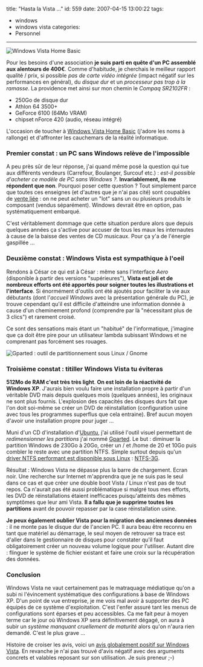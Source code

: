 title: "Hasta la Vista ..."
id: 559
date: 2007-04-15 13:00:22
tags: 
- windows
- windows vista
categories: 
- Personnel
---

![Windows Vista Home Basic](https://oncletom.io/images/2007/04/windows-vista-home-basic.jpg)

Pour les besoins d'une association **je suis parti en quête d'un PC assemblé aux alentours de 400€**. Comme d'habitude, je cherchais le meilleur rapport qualité / prix, si possible _pas de carte vidéo intégrée_ (impact négatif sur les performances en général), du _disque dur_ et un _processeur pas trop à la ramasse_. La providence met ainsi sur mon chemin le _Compaq SR2102FR_ :

*   250Go de disque dur
*   Athlon 64 3500+
*   GeForce 6100 (64Mo VRAM)
*   chipset nForce 420 (audio, réseau intégré)

L'occasion de toucher à [Windows Vista Home Basic](http://lagranges.typepad.fr/lumiere/2007/01/vistaldition_ho.html) (j'adore les noms à rallonge) et d'affronter les cauchemars de la réalité informatique.
<!--more-->

### Premier constat : un PC sans Windows relève de l'impossible

A peu près sûr de leur réponse, j'ai quand même posé la question qui tue aux différents vendeurs (Carrefour, Boulanger, Surcouf etc.) : <cite>est-il possible d'acheter ce modèle de PC sans Windows ?</cite>. **Invariablement, ils me répondent que non**. Pourquoi poser cette question ? Tout simplement parce que toutes ces enseignes (et d'autres que je n'ai pas cité) sont coupables de [vente liée](http://fr.wikipedia.org/wiki/Vente_li%C3%A9e) : on ne peut acheter un "lot" sans un ou plusieurs produits le composant (vendus séparément). Windows devrait être en option, pas systématiquement embarqué.

C'est véritablement dommage que cette situation perdure alors que depuis quelques années ça s'active pour accuser de tous les maux les internautes à cause de la baisse des ventes de CD musicaux. Pour ça y'a de l'énergie gaspillée ...

### Deuxième constat : Windows Vista est sympathique à l'oeil

Rendons à César ce qui est à César : même sans l'interface _Aero_ (disponible à partir des versions "supérieures"), **Vista est joli et de nombreux efforts ont été apportés pour soigner toutes les illustrations et l'interface**. Si énormément d'outils ont été ajoutés pour faciliter la vie aux débutants (dont l'_accueil Windows_ avec la présentation générale du PC), je trouve cependant qu'il est difficile d'atteindre une information donnée à cause d'un cheminement profond (comprendre par là "nécessitant plus de 3 clics") et rarement croisé.

Ce sont des sensations mais étant un "habitué" de l'informatique, j'imagine que ça doit être pire pour un utilisateur lambda subissant Windows et ne comprenant pas forcément ses rouages.

![Gparted : outil de partitionnement sous Linux / Gnome](https://oncletom.io/images/2007/04/gparted.jpg)

### Troisième constat : titiller Windows Vista tu éviteras

**512Mo de RAM c'est très très light**. **On est loin de la réactivité de Windows XP**. J'aurais bien voulu faire une installation propre à partir d'un véritable DVD mais depuis quelques mois (quelques années), les originaux ne sont plus fournis. L'explosion des capacités des disques durs fait que l'on doit soi-même se créer un DVD de réinstallation (configuration usine avec tous les programmes superflus que cela entraine).
Bref aucun moyen d'avoir une installation propre pour juger ...

Muni d'un CD d'installation d'[Ubuntu](http://www.ubuntu-fr.org/), j'ai utilisé l'outil visuel permettant de _redimensionner les partitions_ j'ai nommé [Gparted](http://gparted.sourceforge.net/). Le but : diminuer la partition Windows de 230Go à 20Go, créer un / et /home de 20 et 10Go puis combler le reste avec une partition NTFS. Simple surtout depuis qu'un [driver NTFS performant est disponible sous Linux](http://linuxfr.org/~jberthon/24172.html) : [NTFS-3G](http://www.ntfs-3g.org/).

Résultat : Windows Vista ne dépasse plus la barre de chargement. Ecran noir. Une recherche sur Internet m'apprendra que je ne suis pas le seul dans ce cas et que créer une double boot Vista / Linux n'est pas de tout repos.
Ca n'aurait pas été aussi problématique si malgré tous mes efforts, les DVD de réinstallations étaient inefficaces puisqu'atteints des mêmes symptômes que leur ami Vista. **Il a fallu que je supprime toutes les partitions** avant de pouvoir repasser par la case réinstallation usine.

**Je peux également oublier Vista pour la migration des anciennes données** : il ne monte pas le disque dur de l'ancien PC. Il aura beau être reconnu en tant que matériel au démarrage, le seul moyen de retrouver sa trace est d'aller dans le gestionnaire de disques pour constater qu'il faut obligatoirement créer un nouveau volume logique pour l'utiliser. Autant dire : flinguer le système de fichier existant et faire une croix sur la récupération des données.

### Conclusion

Windows Vista ne vaut certainement pas le matraquage médiatique qu'on a subi ni l'évincement systématique des configurations à base de Windows XP. D'un point de vue entreprise, je me vois mal avoir à supporter des PC équipés de ce système d'exploitation. C'est l'enfer assuré tant les menus de configurations sont éparses et peu accessibles.
Ca me fait peur à moyen terme car le jour où Windows XP sera définitivement dégagé, on aura à subir un _système manquant cruellement de maturité_ alors qu'on n'aura rien demandé. C'est le plus grave ...

Histoire de croiser les avis, voici un [avis globalement positif sur Windows Vista](http://www.suchablog.com/index.php?2007/01/04/2032-windows-vista-j-ai-teste-pour-vous). En revanche je n'ai pas trouvé d'avis négatif avec des arguments concrets et valables reposant sur son utilisation. Je suis preneur ;-)